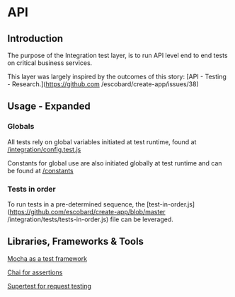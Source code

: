 # API

## Introduction

The purpose of the Integration test layer, is to run API level end to end tests on critical business services.

This layer was largely inspired by the outcomes of this story: [API - Testing - Research.](https://github.com
/escobard/create-app/issues/38)

## Usage - Expanded 

### Globals 

All tests rely on global variables initiated at test runtime, found at [/integration/config.test.js](https://github.com/escobard/create-app/blob/master/integration/config.test.js)

Constants for global use are also initiated globally at test runtime and can be found at [/constants](https://github.com/escobard/create-app/tree/master/integration/constants)

### Tests in order

To run tests in a pre-determined sequence, the [test-in-order.js](https://github.com/escobard/create-app/blob/master
/integration/tests/tests-in-order.js) file can be leveraged.

## Libraries, Frameworks & Tools

[Mocha as a test framework](https://mochajs.org/)

[Chai for assertions](https://www.chaijs.com/)

[Supertest for request testing](https://github.com/visionmedia/supertest)
